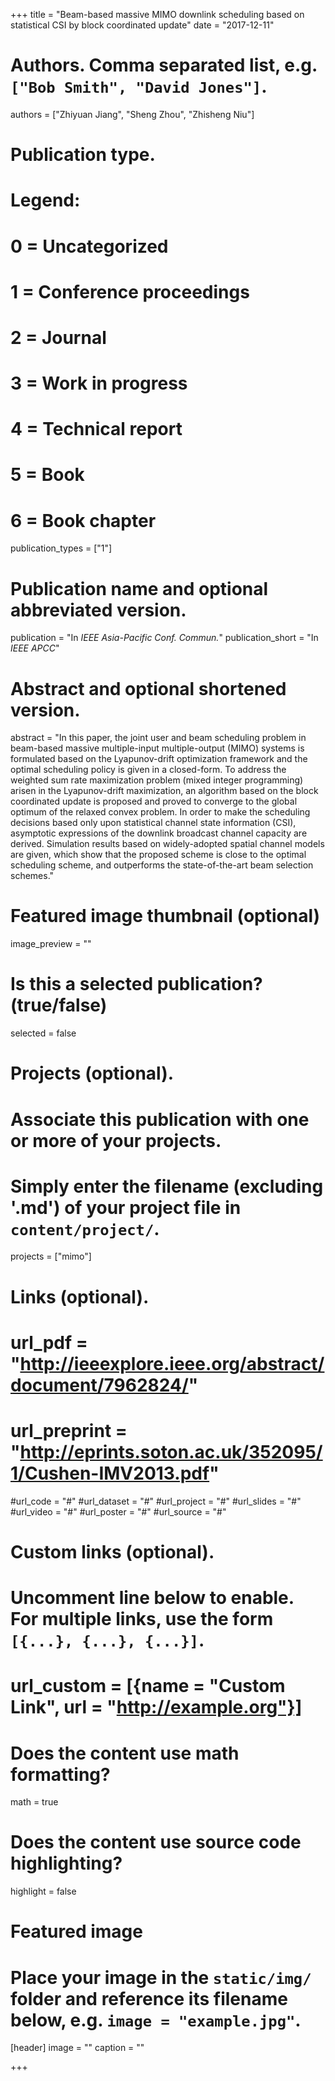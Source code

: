 +++
title = "Beam-based massive MIMO downlink scheduling based on statistical CSI by block coordinated update"
date = "2017-12-11"

# Authors. Comma separated list, e.g. `["Bob Smith", "David Jones"]`.
authors = ["Zhiyuan Jiang", "Sheng Zhou", "Zhisheng Niu"]

# Publication type.
# Legend:
# 0 = Uncategorized
# 1 = Conference proceedings
# 2 = Journal
# 3 = Work in progress
# 4 = Technical report
# 5 = Book
# 6 = Book chapter
publication_types = ["1"]

# Publication name and optional abbreviated version.
publication = "In *IEEE Asia-Pacific Conf. Commun.*"
publication_short = "In *IEEE APCC*"

# Abstract and optional shortened version.
abstract = "In this paper, the joint user and beam scheduling problem in beam-based massive multiple-input multiple-output (MIMO) systems is formulated based on the Lyapunov-drift optimization framework and the optimal scheduling policy is given in a closed-form. To address the weighted sum rate maximization problem (mixed integer programming) arisen in the Lyapunov-drift maximization, an algorithm based on the block coordinated update is proposed and proved to converge to the global optimum of the relaxed convex problem. In order to make the scheduling decisions based only upon statistical channel state information (CSI), asymptotic expressions of the downlink broadcast channel capacity are derived. Simulation results based on widely-adopted spatial channel models are given, which show that the proposed scheme is close to the optimal scheduling scheme, and outperforms the state-of-the-art beam selection schemes."

# Featured image thumbnail (optional)
image_preview = ""

# Is this a selected publication? (true/false)
selected = false

# Projects (optional).
#   Associate this publication with one or more of your projects.
#   Simply enter the filename (excluding '.md') of your project file in `content/project/`.
projects = ["mimo"]

# Links (optional).
# url_pdf = "http://ieeexplore.ieee.org/abstract/document/7962824/"
# url_preprint = "http://eprints.soton.ac.uk/352095/1/Cushen-IMV2013.pdf"
#url_code = "#"
#url_dataset = "#"
#url_project = "#"
#url_slides = "#"
#url_video = "#"
#url_poster = "#"
#url_source = "#"

# Custom links (optional).
#   Uncomment line below to enable. For multiple links, use the form `[{...}, {...}, {...}]`.
# url_custom = [{name = "Custom Link", url = "http://example.org"}]

# Does the content use math formatting?
math = true

# Does the content use source code highlighting?
highlight = false

# Featured image
# Place your image in the `static/img/` folder and reference its filename below, e.g. `image = "example.jpg"`.
[header]
image = ""
caption = ""

+++

